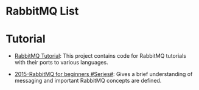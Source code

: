 # RabbitMQ List

# Tutorial

- [RabbitMQ Tutorial](https://github.com/rabbitmq/rabbitmq-tutorials): This project contains code for RabbitMQ tutorials with their ports to various languages.

- [2015-RabbitMQ for beginners #Series#](https://parg.co/dP1): Gives a brief understanding of messaging and important RabbitMQ concepts are defined.
